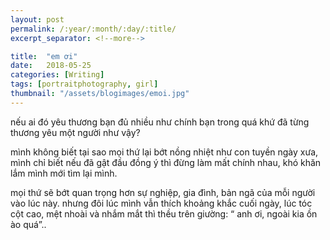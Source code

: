 ```yaml
---
layout: post
permalink: /:year/:month/:day/:title/
excerpt_separator: <!--more-->

title:  "em ơi"
date:   2018-05-25
categories: [Writing]
tags: [portraitphotography, girl]
thumbnail: "/assets/blogimages/emoi.jpg"
---
```


nếu ai đó yêu thương bạn đủ nhiều như chính bạn trong quá khứ đã từng thương yêu một người như vậy?

<!--more-->
mình không biết tại sao mọi thứ lại bớt nồng nhiệt như con tuyền ngày xưa, mình chỉ biết nếu đã gật đầu đồng ý thì đừng làm mất chính nhau, khó khăn lắm mình mới tìm lại mình.

mọi thứ sẽ bớt quan trọng hơn sự nghiệp, gia đình, bản ngã của mỗi người vào lúc này. nhưng đôi lúc mình vẫn thích khoảng khắc cuối ngày, lúc tóc cột cao, mệt nhoài và nhắm mắt thì thều trên giường: “ anh ơi, ngoài kia ồn ào quá”..

